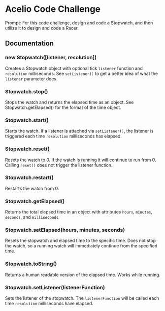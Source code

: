 # Acelio Code Challenge

Prompt: For this code challenge, design and code a Stopwatch, and then utilize it to design and code a Racer.

## Documentation

### new Stopwatch([listener, resolution])
Creates a Stopwatch object with optional tick `listener` function and `resolution` milliseconds. See `setListener()` to get a better idea of what the `listener` parameter does.

### Stopwatch.stop()
Stops the watch and returns the elapsed time as an object. See Stopwatch.getElapsed() for the format of the time object.

### Stopwatch.start()
Starts the watch. If a listener is attached via `setListener()`, the listener is triggered each time `resolution` milliseconds has elapsed. 

### Stopwatch.reset()
Resets the watch to 0. If the watch is running it will continue to run from 0. Calling `reset()` does not trigger the listener function.

### Stopwatch.restart()
Restarts the watch from 0.

### Stopwatch.getElapsed()
Returns the total elapsed time in an object with attributes `hours`, `minutes`, `seconds`, and `milliseconds`.

### Stopwatch.setElapsed(hours, minutes, seconds)
Resets the stopwatch and elapsed time to the specific time. Does not stop the watch, so a running watch will immediately continue from the specified time.

### Stopwatch.toString()
Returns a human readable version of the elapsed time. Works while running.

### Stopwatch.setListener(listenerFunction)
Sets the listener of the stopwatch. The `listenerFunction` will be called each time `resolution` milliseconds have elapsed.
